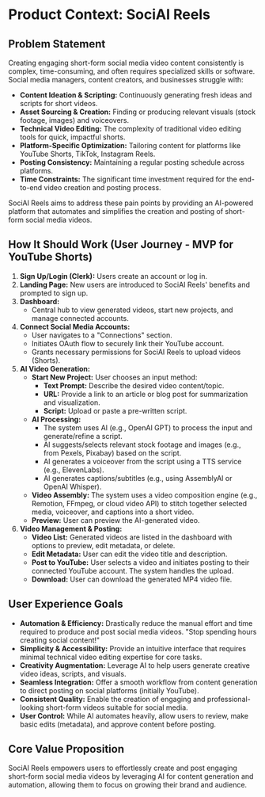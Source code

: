 # Product Context: SociAI Reels

## Problem Statement

Creating engaging short-form social media video content consistently is complex, time-consuming, and often requires specialized skills or software. Social media managers, content creators, and businesses struggle with:
*   **Content Ideation & Scripting:** Continuously generating fresh ideas and scripts for short videos.
*   **Asset Sourcing & Creation:** Finding or producing relevant visuals (stock footage, images) and voiceovers.
*   **Technical Video Editing:** The complexity of traditional video editing tools for quick, impactful shorts.
*   **Platform-Specific Optimization:** Tailoring content for platforms like YouTube Shorts, TikTok, Instagram Reels.
*   **Posting Consistency:** Maintaining a regular posting schedule across platforms.
*   **Time Constraints:** The significant time investment required for the end-to-end video creation and posting process.

SociAI Reels aims to address these pain points by providing an AI-powered platform that automates and simplifies the creation and posting of short-form social media videos.

## How It Should Work (User Journey - MVP for YouTube Shorts)

1.  **Sign Up/Login (Clerk):** Users create an account or log in.
2.  **Landing Page:** New users are introduced to SociAI Reels' benefits and prompted to sign up.
3.  **Dashboard:**
    *   Central hub to view generated videos, start new projects, and manage connected accounts.
4.  **Connect Social Media Accounts:**
    *   User navigates to a "Connections" section.
    *   Initiates OAuth flow to securely link their YouTube account.
    *   Grants necessary permissions for SociAI Reels to upload videos (Shorts).
5.  **AI Video Generation:**
    *   **Start New Project:** User chooses an input method:
        *   **Text Prompt:** Describe the desired video content/topic.
        *   **URL:** Provide a link to an article or blog post for summarization and visualization.
        *   **Script:** Upload or paste a pre-written script.
    *   **AI Processing:**
        *   The system uses AI (e.g., OpenAI GPT) to process the input and generate/refine a script.
        *   AI suggests/selects relevant stock footage and images (e.g., from Pexels, Pixabay) based on the script.
        *   AI generates a voiceover from the script using a TTS service (e.g., ElevenLabs).
        *   AI generates captions/subtitles (e.g., using AssemblyAI or OpenAI Whisper).
    *   **Video Assembly:** The system uses a video composition engine (e.g., Remotion, FFmpeg, or cloud video API) to stitch together selected media, voiceover, and captions into a short video.
    *   **Preview:** User can preview the AI-generated video.
6.  **Video Management & Posting:**
    *   **Video List:** Generated videos are listed in the dashboard with options to preview, edit metadata, or delete.
    *   **Edit Metadata:** User can edit the video title and description.
    *   **Post to YouTube:** User selects a video and initiates posting to their connected YouTube account. The system handles the upload.
    *   **Download:** User can download the generated MP4 video file.

## User Experience Goals

*   **Automation & Efficiency:** Drastically reduce the manual effort and time required to produce and post social media videos. "Stop spending hours creating social content!"
*   **Simplicity & Accessibility:** Provide an intuitive interface that requires minimal technical video editing expertise for core tasks.
*   **Creativity Augmentation:** Leverage AI to help users generate creative video ideas, scripts, and visuals.
*   **Seamless Integration:** Offer a smooth workflow from content generation to direct posting on social platforms (initially YouTube).
*   **Consistent Quality:** Enable the creation of engaging and professional-looking short-form videos suitable for social media.
*   **User Control:** While AI automates heavily, allow users to review, make basic edits (metadata), and approve content before posting.

## Core Value Proposition

SociAI Reels empowers users to effortlessly create and post engaging short-form social media videos by leveraging AI for content generation and automation, allowing them to focus on growing their brand and audience.
